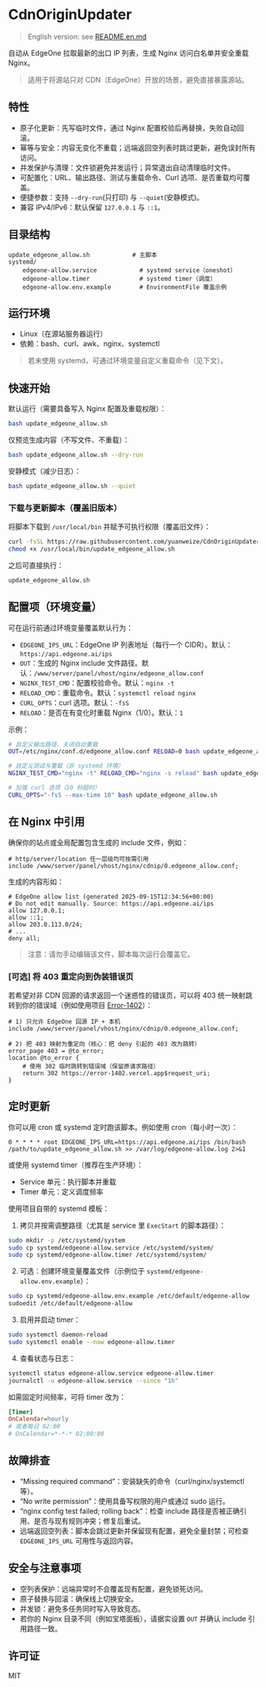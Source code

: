 # CdnOriginUpdater

> English version: see [README.en.md](README.en.md)

自动从 EdgeOne 拉取最新的出口 IP 列表，生成 Nginx 访问白名单并安全重载 Nginx。

> 适用于将源站只对 CDN（EdgeOne）开放的场景，避免直接暴露源站。

## 特性

- 原子化更新：先写临时文件，通过 Nginx 配置校验后再替换，失败自动回滚。
- 幂等与安全：内容无变化不重载；远端返回空列表时跳过更新，避免误封所有访问。
- 并发保护与清理：文件锁避免并发运行；异常退出自动清理临时文件。
- 可配置化：URL、输出路径、测试与重载命令、Curl 选项、是否重载均可覆盖。
- 便捷参数：支持 `--dry-run`(只打印) 与 `--quiet`(安静模式)。
- 兼容 IPv4/IPv6：默认保留 `127.0.0.1` 与 `::1`。

## 目录结构

```
update_edgeone_allow.sh            # 主脚本
systemd/
	edgeone-allow.service            # systemd service（oneshot）
	edgeone-allow.timer              # systemd timer（调度）
	edgeone-allow.env.example        # EnvironmentFile 覆盖示例
```

## 运行环境

- Linux（在源站服务器运行）
- 依赖：bash、curl、awk、nginx、systemctl

> 若未使用 systemd，可通过环境变量自定义重载命令（见下文）。

## 快速开始

默认运行（需要具备写入 Nginx 配置及重载权限）：

```bash
bash update_edgeone_allow.sh
```

仅预览生成内容（不写文件、不重载）：

```bash
bash update_edgeone_allow.sh --dry-run
```

安静模式（减少日志）：

```bash
bash update_edgeone_allow.sh --quiet
```

### 下载与更新脚本（覆盖旧版本）

将脚本下载到 `/usr/local/bin` 并赋予可执行权限（覆盖旧文件）：

```bash
curl -fsSL https://raw.githubusercontent.com/yuanweize/CdnOriginUpdater/main/update_edgeone_allow.sh -o /usr/local/bin/update_edgeone_allow.sh
chmod +x /usr/local/bin/update_edgeone_allow.sh
```

之后可直接执行：

```bash
update_edgeone_allow.sh
```

## 配置项（环境变量）

可在运行前通过环境变量覆盖默认行为：

- `EDGEONE_IPS_URL`：EdgeOne IP 列表地址（每行一个 CIDR）。默认：`https://api.edgeone.ai/ips`
- `OUT`：生成的 Nginx include 文件路径。默认：`/www/server/panel/vhost/nginx/edgeone_allow.conf`
- `NGINX_TEST_CMD`：配置校验命令。默认：`nginx -t`
- `RELOAD_CMD`：重载命令。默认：`systemctl reload nginx`
- `CURL_OPTS`：curl 选项。默认：`-fsS`
- `RELOAD`：是否在有变化时重载 Nginx（1/0）。默认：`1`

示例：

```bash
# 自定义输出路径、关闭自动重载
OUT=/etc/nginx/conf.d/edgeone_allow.conf RELOAD=0 bash update_edgeone_allow.sh

# 自定义测试与重载（非 systemd 环境）
NGINX_TEST_CMD="nginx -t" RELOAD_CMD="nginx -s reload" bash update_edgeone_allow.sh

# 加强 curl 选项（10 秒超时）
CURL_OPTS="-fsS --max-time 10" bash update_edgeone_allow.sh
```

## 在 Nginx 中引用

确保你的站点或全局配置包含生成的 include 文件，例如：

```nginx
# http/server/location 任一层级均可按需引用
include /www/server/panel/vhost/nginx/cdnip/0.edgeone_allow.conf;
```

生成的内容形如：

```nginx
# EdgeOne allow list (generated 2025-09-15T12:34:56+00:00)
# Do not edit manually. Source: https://api.edgeone.ai/ips
allow 127.0.0.1;
allow ::1;
allow 203.0.113.0/24;
# ...
deny all;
```

> 注意：请勿手动编辑该文件，脚本每次运行会覆盖它。

### [可选] 将 403 重定向到伪装错误页

若希望对非 CDN 回源的请求返回一个迷惑性的错误页，可以将 403 统一映射跳转到你的错误域（例如使用项目 [Error-1402](https://github.com/yuanweize/Error-1402)）：

```nginx
# 1) 只允许 EdgeOne 回源 IP + 本机
include /www/server/panel/vhost/nginx/cdnip/0.edgeone_allow.conf;

# 2) 把 403 映射为重定向（核心：把 deny 引起的 403 改为跳转）
error_page 403 = @to_error;
location @to_error {
	# 使用 302 临时跳转到错误域（保留原请求路径）
	return 302 https://error-1402.vercel.app$request_uri;
}
```

## 定时更新

你可以用 cron 或 systemd 定时跑该脚本。例如使用 cron（每小时一次）：

```cron
0 * * * * root EDGEONE_IPS_URL=https://api.edgeone.ai/ips /bin/bash /path/to/update_edgeone_allow.sh >> /var/log/edgeone-allow.log 2>&1
```

或使用 systemd timer（推荐在生产环境）：

- Service 单元：执行脚本并重载
- Timer 单元：定义调度频率

使用项目自带的 systemd 模板：

1) 拷贝并按需调整路径（尤其是 service 里 `ExecStart` 的脚本路径）：

```bash
sudo mkdir -p /etc/systemd/system
sudo cp systemd/edgeone-allow.service /etc/systemd/system/
sudo cp systemd/edgeone-allow.timer /etc/systemd/system/
```

2) 可选：创建环境变量覆盖文件（示例位于 `systemd/edgeone-allow.env.example`）：

```bash
sudo cp systemd/edgeone-allow.env.example /etc/default/edgeone-allow
sudoedit /etc/default/edgeone-allow
```

3) 启用并启动 timer：

```bash
sudo systemctl daemon-reload
sudo systemctl enable --now edgeone-allow.timer
```

4) 查看状态与日志：

```bash
systemctl status edgeone-allow.service edgeone-allow.timer
journalctl -u edgeone-allow.service --since "1h"
```

如需固定时间频率，可将 timer 改为：

```ini
[Timer]
OnCalendar=hourly
# 或者每日 02:00
# OnCalendar=*-*-* 02:00:00
```

## 故障排查

- “Missing required command”：安装缺失的命令（curl/nginx/systemctl 等）。
- “No write permission”：使用具备写权限的用户或通过 sudo 运行。
- “nginx config test failed; rolling back”：检查 include 路径是否被正确引用、是否与现有规则冲突；修复后重试。
- 远端返回空列表：脚本会跳过更新并保留现有配置，避免全量封禁；可检查 `EDGEONE_IPS_URL` 可用性与返回内容。

## 安全与注意事项

- 空列表保护：远端异常时不会覆盖现有配置，避免锁死访问。
- 原子替换与回滚：确保线上切换安全。
- 并发锁：避免多任务同时写入导致竞态。
- 若你的 Nginx 目录不同（例如宝塔面板），请据实设置 `OUT` 并确认 include 引用路径一致。

## 许可证

MIT

